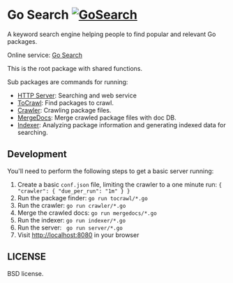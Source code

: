 Go Search [![GoSearch](http://go-search.org/badge?id=github.com%2Fdaviddengcn%2Fgcse)](http://go-search.org/view?id=github.com%2Fdaviddengcn%2Fgcse)
=========

A keyword search engine helping people to find popular and relevant Go packages.

Online service: [Go Search](http://go-search.org/)

This is the root package with shared functions.

Sub packages are commands for running:

* [HTTP Server](http://github.com/roscopecoltran/gcse/server): Searching and web service
* [ToCrawl](http://github.com/roscopecoltran/gcse/tocrawl): Find packages to crawl.
* [Crawler](http://github.com/roscopecoltran/gcse/crawler): Crawling package files.
* [MergeDocs](http://github.com/roscopecoltran/gcse/mergedocs): Merge crawled package files with doc DB.
* [Indexer](http://github.com/roscopecoltran/gcse/indexer): Analyzing package information and generating indexed data for searching.

Development
-----------

You'll need to perform the following steps to get a basic server running:

  1. Create a basic `conf.json` file, limiting the crawler to a one minute run: `{ "crawler": { "due_per_run": "1m" } }`
  1. Run the package finder: `go run tocrawl/*.go`
  1. Run the crawler: `go run crawler/*.go`
  1. Merge the crawled docs: `go run mergedocs/*.go`
  1. Run the indexer: `go run indexer/*.go`
  1. Run the server: ` go run server/*.go`
  1. Visit [http://localhost:8080](http://localhost:8080) in your browser


LICENSE
-------
BSD license.
